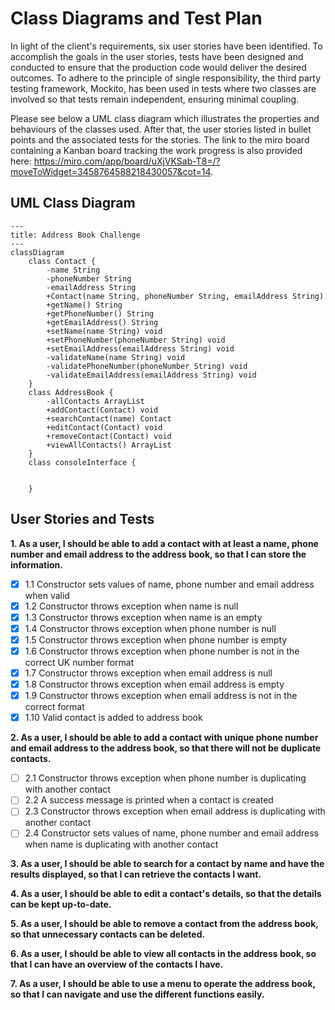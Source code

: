 # Class Diagrams and Test Plan

In light of the client's requirements, six user stories have been identified. To accomplish the goals in the user stories, tests have been designed and conducted to ensure that the production code would deliver the desired outcomes. To adhere to the principle of single responsibility, the third party testing framework, Mockito, has been used in tests where two classes are involved so that tests remain independent, ensuring minimal coupling.

Please see below a UML class diagram which illustrates the properties and behaviours of the classes used. After that, the user stories listed in bullet points and the associated tests for the stories. The link to the miro board containing a Kanban board tracking the work progress is also provided here: https://miro.com/app/board/uXjVKSab-T8=/?moveToWidget=3458764588218430057&cot=14.

## UML Class Diagram

```mermaid
---
title: Address Book Challenge
---
classDiagram
    class Contact {
        -name String
        -phoneNumber String
        -emailAddress String
        +Contact(name String, phoneNumber String, emailAddress String)
        +getName() String
        +getPhoneNumber() String
        +getEmailAddress() String
        +setName(name String) void
        +setPhoneNumber(phoneNumber String) void
        +setEmailAddress(emailAddress String) void
        -validateName(name String) void
        -validatePhoneNumber(phoneNumber String) void
        -validateEmailAddress(emailAddress String) void
    }
    class AddressBook {   
        -allContacts ArrayList
        +addContact(Contact) void
        +searchContact(name) Contact
        +editContact(Contact) void
        +removeContact(Contact) void
        +viewAllContacts() ArrayList
    }
    class consoleInterface {
        
        
    }

```

## User Stories and Tests

**1. As a user, I should be able to add a contact with at least a name, phone number and email address to the address book, so that I can store the information.**
   
- [x] 1.1 Constructor sets values of name, phone number and email address when valid
- [x] 1.2 Constructor throws exception when name is null
- [x] 1.3 Constructor throws exception when name is an empty
- [x] 1.4 Constructor throws exception when phone number is null
- [x] 1.5 Constructor throws exception when phone number is empty
- [x] 1.6 Constructor throws exception when phone number is not in the correct UK number format
- [x] 1.7 Constructor throws exception when email address is null
- [x] 1.8 Constructor throws exception when email address is empty
- [x] 1.9 Constructor throws exception when email address is not in the correct format
- [x] 1.10 Valid contact is added to address book 

**2. As a user, I should be able to add a contact with unique phone number and email address to the address book, so that there will not be duplicate contacts.**
- [ ] 2.1 Constructor throws exception when phone number is duplicating with another contact
- [ ] 2.2 A success message is printed when a contact is created
- [ ] 2.3 Constructor throws exception when email address is duplicating with another contact
- [ ] 2.4 Constructor sets values of name, phone number and email address when name is duplicating with another contact

**3. As a user, I should be able to search for a contact by name and have the results displayed, so that I can retrieve the contacts I want.**

**4. As a user, I should be able to edit a contact's details, so that the details can be kept up-to-date.**

**5. As a user, I should be able to remove a contact from the address book, so that unnecessary contacts can be deleted.**

**6. As a user, I should be able to view all contacts in the address book, so that I can have an overview of the contacts I have.**

**7. As a user, I should be able to use a menu to operate the address book, so that I can navigate and use the different functions easily.**

